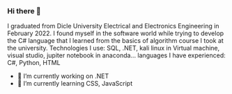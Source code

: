 ### Hi there 👋

I graduated from Dicle University Electrical and Electronics Engineering in February 2022. I found myself in the software world while trying to develop the C# language that I learned from the basics of algorithm course I took at the university.
Technologies I use: SQL, .NET, kali linux in Virtual machine, visual studio, jupiter notebook in anaconda...
languages I have experienced: C#, Python, HTML

- 🔭 I’m currently working on .NET
- 🌱 I’m currently learning CSS, JavaScript

